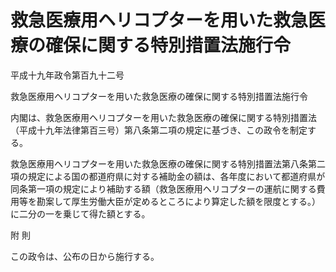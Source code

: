 # 救急医療用ヘリコプターを用いた救急医療の確保に関する特別措置法施行令

平成十九年政令第百九十二号

救急医療用ヘリコプターを用いた救急医療の確保に関する特別措置法施行令

内閣は、救急医療用ヘリコプターを用いた救急医療の確保に関する特別措置法（平成十九年法律第百三号）第八条第二項の規定に基づき、この政令を制定する。

救急医療用ヘリコプターを用いた救急医療の確保に関する特別措置法第八条第二項の規定による国の都道府県に対する補助金の額は、各年度において都道府県が同条第一項の規定により補助する額（救急医療用ヘリコプターの運航に関する費用等を勘案して厚生労働大臣が定めるところにより算定した額を限度とする。）に二分の一を乗じて得た額とする。

附 則

この政令は、公布の日から施行する。
